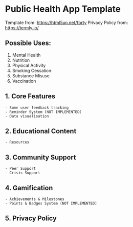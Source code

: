 # Public Health App Template

Template from: https://html5up.net/forty
Privacy Policy from: https://termly.io/

## Possible Uses:
1. Mental Health
2. Nutrition
3. Physical Activity
4. Smoking Cessation
5. Substance Misuse
6. Vaccination

## 1. Core Features

    - Some user feedback tracking
    - Reminder System (NOT IMPLEMENTED)
    - Data visualisation

## 2. Educational Content

    - Resources

## 3. Community Support

    - Peer Support
    - Crisis Support

## 4. Gamification

    - Achievements & Milestones
    - Points & Badges System (NOT IMPLEMENTED)

## 5. Privacy Policy
